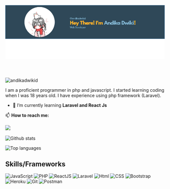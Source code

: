 <!-- # Mabuhay! Welcome to my page! 👋 -->
<header>
<img src='./github_banner.png' alt="banner"></img>
</header>

<p align="left"> <img src="https://komarev.com/ghpvc/?username=andikadwikid&label=Profile%20views&color=0e75b6&style=flat" alt="andikadwikid" /> </p>
<p>I am a proficient programmer in php and javascript. I started learning coding when I was 18 years old. I have experience using php framework (Laravel).</p>

- 🌱 I’m currently learning **Laravel and React Js**


📫 **How to reach me:**
</br></br>
<span>
    <!-- <a href="https://www.instagram.com/andika.dwiki/" target="blank"><img src="https://img.shields.io/badge/Instagram-C13584?style=for-the-badge&logo=instagram&logoColor=white"></a> -->
    <!-- <a href="https://www.linkedin.com/in/andikadwikid/" target="blank"><img src="https://img.shields.io/badge/LinkedIn-0077B5?style=for-the-badge&logo=linkedin&logoColor=white"/></a> -->
    <a href="https://github.com/andikadwikid" target="blank"><img src="https://img.shields.io/badge/GitHub-100000?style=for-the-badge&logo=github&logoColor=violet"/> 
    </a>
    
</span>

<span>

![Github stats](https://github-readme-stats.vercel.app/api?username=andikadwikid&theme=github_dark&layout=compact)

![Top languages](https://github-readme-stats.vercel.app/api/top-langs/?username=andikadwikid&layout=compact&theme=github_dark)

</span>


## Skills/Frameworks
![JavaScript](https://img.shields.io/badge/JavaScript-323330?style=for-the-badge&logo=javascript&logoColor=F7DF1E)
![PHP](https://img.shields.io/badge/PHP-474A8A?style=for-the-badge&logo=php&logoColor=white)
![ReactJS](https://img.shields.io/badge/React-20232A?style=for-the-badge&logo=react&logoColor=61DAFB)
![Laravel](https://img.shields.io/badge/Laravel-323330?style=for-the-badge&logo=laravel&logoColor=red)
![Html](https://img.shields.io/badge/HTML5-E34F26?style=for-the-badge&logo=html5&logoColor=white)
![CSS](https://img.shields.io/badge/CSS-239120?&style=for-the-badge&logo=css3&logoColor=white)
![Bootstrap](https://img.shields.io/badge/Bootstrap-563D7C?style=for-the-badge&logo=bootstrap&logoColor=white)
![Heroku](https://img.shields.io/badge/Heroku-430098?style=for-the-badge&logo=heroku&logoColor=white)
![Git](https://img.shields.io/badge/Git-F05032?style=for-the-badge&logo=git&logoColor=white)
![Postman](https://img.shields.io/badge/Postman-FF6C37?style=for-the-badge&logo=Postman&logoColor=white)

